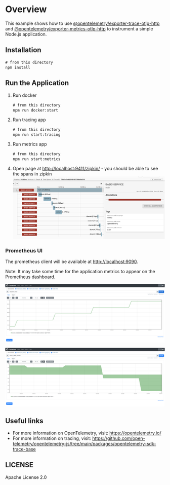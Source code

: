 # Overview

This example shows how to use
[@opentelemetry/exporter-trace-otlp-http](https://github.com/open-telemetry/opentelemetry-js/tree/v0.28.0/experimental/packages/exporter-trace-otlp-http)
and [@opentelemetry/exporter-metrics-otlp-http](https://github.com/open-telemetry/opentelemetry-js/tree/v0.28.0/experimental/packages/opentelemetry-exporter-metrics-otlp-http)
to instrument a simple Node.js application.

## Installation

```shell script
# from this directory
npm install
```

## Run the Application

1. Run docker

   ```shell script
   # from this directory
   npm run docker:start
   ```

2. Run tracing app

   ```shell script
   # from this directory
   npm run start:tracing
   ```

3. Run metrics app

   ```shell script
   # from this directory
   npm run start:metrics
   ```

4. Open page at <http://localhost:9411/zipkin/> - you should be able to see the spans in zipkin
   ![Screenshot of the running example](images/spans.png)

### Prometheus UI

The prometheus client will be available at <http://localhost:9090>.

Note: It may take some time for the application metrics to appear on the Prometheus dashboard.

<p align="center"><img alt="Prometheus UI showing a charted Counter" src="../../experimental/examples/prometheus/images/prom-counter.png?raw=true"/></p>
<p align="center"><img alt="Prometheus UI showing a charted UpDownCounter" src="../../experimental/examples/prometheus/images/prom-updowncounter.png?raw=true"/></p>

## Useful links

- For more information on OpenTelemetry, visit: <https://opentelemetry.io/>
- For more information on tracing, visit: <https://github.com/open-telemetry/opentelemetry-js/tree/main/packages/opentelemetry-sdk-trace-base>

## LICENSE

Apache License 2.0
